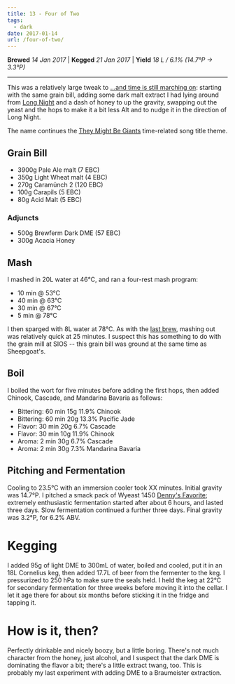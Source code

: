 ```yaml
---
title: 13 - Four of Two
tags:
  - dark
date: 2017-01-14
url: /four-of-two/
---
```


**Brewed** *14 Jan 2017* | **Kegged** *21 Jan 2017* | **Yield** *18 L / 6.1% (14.7&deg;P &#x2192; 3.3&deg;P)*
- - -

This was a relatively large tweak to [...and time is still marching on](/and-time/): 
starting with the same grain bill, adding some dark malt extract I had lying
around from [Long Night](/long-night/) and a dash of honey to up the gravity,
swapping out the yeast and the hops to make it a bit less Alt and to nudge it
in the direction of Long Night.

The name continues the 
[They Might Be Giants](http://www.theymightbegiants.com/) 
time-related song title theme.

## Grain Bill

- 3900g Pale Ale malt (7 EBC)
- 350g Light Wheat malt (4 EBC)
- 270g Caramünch 2 (120 EBC)
- 100g Carapils (5 EBC)
- 80g Acid Malt (5 EBC)

### Adjuncts

- 500g Brewferm Dark DME (57 EBC)
- 300g Acacia Honey

## Mash

I mashed in 20L water at 46&deg;C, and ran a four-rest mash program:

- 10 min @ 53&deg;C
- 40 min @ 63&deg;C 
- 30 min @ 67&deg;C
- 5 min @ 78&deg;C

I then sparged with 8L water at 78&deg;C. As with the [last
brew](/sheepgoat-baa/), mashing out was relatively quick at 25 minutes. I
suspect this has something to do with the grain mill at SIOS -- this grain bill
was ground at the same time as Sheepgoat's.

## Boil

I boiled the wort for five minutes before adding the first hops, then added
Chinook, Cascade, and Mandarina Bavaria as follows:

- Bittering: 60 min 15g 11.9% Chinook
- Bittering: 60 min 20g 13.3% Pacific Jade
- Flavor: 30 min 20g 6.7% Cascade 
- Flavor: 30 min 10g 11.9% Chinook
- Aroma: 2 min 30g 6.7% Cascade 
- Aroma: 2 min 30g 7.3% Mandarina Bavaria

## Pitching and Fermentation

Cooling to 23.5&deg;C with an immersion cooler took XX minutes. Initial
gravity was 14.7&deg;P. I pitched a smack pack of Wyeast 1450 
[Denny's Favorite](https://wyeastlab.com/yeast-strain/dennys-favorite-50-ale); 
extremely enthusiastic fermentation started after about 6 hours, and
lasted three days. Slow fermentation continued a further three days. Final
gravity was 3.2&deg;P, for 6.2% ABV.

# Kegging

I added 95g of light DME to 300mL of water, boiled and cooled, put it in an 18L
Cornelius keg, then added 17.7L of beer from the fermenter to the keg. I
pressurized to 250 hPa to make sure the seals held. I held the keg at 22&deg;C
for secondary fermentation for three weeks before moving it into the cellar. I
let it age there for about six months before sticking it in the fridge and
tapping it.

# How is it, then?

Perfectly drinkable and nicely boozy, but a little boring. There's not much
character from the honey, just alcohol, and I suspect that the dark DME is
dominating the flavor a bit; there's a little extract twang, too. This is
probably my last experiment with adding DME to a Braumeister extraction.
